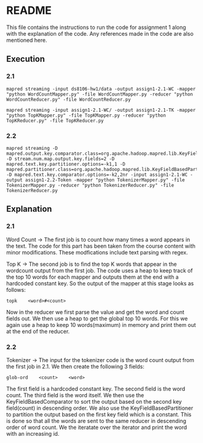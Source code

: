 # README

This file contains the instructions to run the code for assignment 1 along with the explanation of the code. Any references made in the code are also mentioned here.

## Execution

### 2.1

```
mapred streaming -input ds8106-hw1/data -output assign1-2.1-WC -mapper "python WordCountMapper.py" -file WordCountMapper.py -reducer "python WordCountReducer.py" -file WordCountReducer.py
```

```
mapred streaming -input assign1-2.1-WC/ -output assign1-2.1-TK -mapper "python TopKMapper.py" -file TopKMapper.py -reducer "python TopKReducer.py" -file TopKReducer.py
```

### 2.2

```
mapred streaming -D mapred.output.key.comparator.class=org.apache.hadoop.mapred.lib.KeyFieldBasedComparator -D stream.num.map.output.key.fields=2 -D mapred.text.key.partitioner.options=-k1,1 -D mapred.partitioner.class=org.apache.hadoop.mapred.lib.KeyFieldBasedPartitioner -D mapred.text.key.comparator.options=-k2,2nr -input assign1-2.1-WC -output assign1-2.2-Token -mapper "python TokenizerMapper.py" -file TokenizerMapper.py -reducer "python TokenizerReducer.py" -file TokenizerReducer.py
```

## Explanation

### 2.1
Word Count -> The first job is to count how many times a word appears in the text. The code for this part has been taken from the course content with minor modifications. These modfications include text parsing with regex.

Top K -> The second job is to find the top K words that appear in the wordcount output from the first job. The code uses a heap to keep track of the top 10 words for each mapper and outputs them at the end with a hardcoded constant key.
So the output of the mapper at this stage looks as follows:
```
topk    <word>#<count>
```
Now in the reducer we first parse the value and get the word and count fields out. We then use a heap to get the global top 10 words. For this we again use a heap to keep 10 words(maximum) in memory and print them out at the end of the reducer.

### 2.2
Tokenizer -> The input for the tokenizer code is the word count output from the first job in 2.1. We then create the following 3 fields:
```
glob-ord    <count>    <word>
```
The first field is a hardcoded constant key. The second field is the word count. The third field is the word itself. We then use the KeyFieldBasedComparator to sort the output based on the second key field(count) in descending order. We also use the KeyFieldBasedPartitioner to partition the output based on the first key field which is a constant. This is done so that all the words are sent to the same reducer in descending order of word count. We the iteratate over the iterator and print the word with an increasing id.